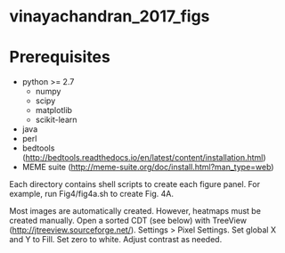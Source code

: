 # vinayachandran_2017_figs

# Prerequisites

* python >= 2.7
    * numpy
    * scipy
    * matplotlib
    * scikit-learn
* java
* perl
* bedtools (http://bedtools.readthedocs.io/en/latest/content/installation.html)
* MEME suite (http://meme-suite.org/doc/install.html?man_type=web)

Each directory contains shell scripts to create each figure panel. For example, run Fig4/fig4a.sh to create Fig. 4A. 

Most images are automatically created. However, heatmaps must be created manually. Open a sorted CDT (see below) with TreeView (http://jtreeview.sourceforge.net/). Settings > Pixel Settings. Set global X and Y to Fill. Set zero to white. Adjust contrast as needed. 
